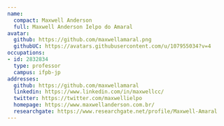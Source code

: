 ```yaml
---
name:
  compact: Maxwell Anderson
  full: Maxwell Anderson Ielpo do Amaral
avatar:
  github: https://github.com/maxwellamaral.png
  githubUC: https://avatars.githubusercontent.com/u/107955034?v=4
occupations:
- id: 2832834
  type: professor
  campus: ifpb-jp
addresses:
  github: https://github.com/maxwellamaral
  linkedin: https://www.linkedin.com/in/maxwellcc/
  twitter: https://twitter.com/maxwellielpo
  homepage: https://www.maxwellanderson.com.br/
  researchgate: https://www.researchgate.net/profile/Maxwell-Amaral
---
```


